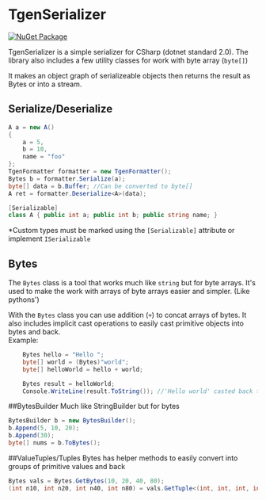 # TgenSerializer
[![NuGet Package][NuGet]][NuGet-url]

TgenSerializer is a simple serializer for CSharp (dotnet standard 2.0).
The library also includes a few utility classes for work with byte array (`byte[]`)

It makes an object graph of serializeable objects then returns the result as Bytes or into a stream.
## Serialize/Deserialize
```cs
A a = new A()
{
    a = 5,
    b = 10,
    name = "foo"
};
TgenFormatter formatter = new TgenFormatter();
Bytes b = formatter.Serialize(a);
byte[] data = b.Buffer; //Can be converted to byte[]
A ret = formatter.Deserialize<A>(data);

[Serializable]
class A { public int a; public int b; public string name; }
```
*Custom types must be marked using the `[Serializable]` attribute or implement `ISerializable`

## Bytes
The `Bytes` class is a tool that works much like `string` but for byte arrays.
It's used to make the work with arrays of byte arrays easier and simpler. (Like pythons')

With the `Bytes` class you can use addition (`+`) to concat arrays of bytes.
It also includes implicit cast operations to easily cast primitive objects into bytes and back.  
Example:
```cs
    Bytes hello = "Hello ";
    byte[] world = (Bytes)"world";
    byte[] helloWorld = hello + world;

    Bytes result = helloWorld;
    Console.WriteLine(result.ToString()); //'Hello world' casted back to string
```

##BytesBuilder
Much like StringBuilder but for bytes
```cs
BytesBuilder b = new BytesBuilder();
b.Append(5, 10, 20);
b.Append(30);
byte[] nums = b.ToBytes();
```

##ValueTuples/Tuples
Bytes has helper methods to easily convert into groups of primitive values and back
```cs
Bytes vals = Bytes.GetBytes(10, 20, 40, 80);
(int n10, int n20, int n40, int n80) = vals.GetTuple<(int, int, int, int)>();
```

[NuGet]: https://img.shields.io/nuget/v/TgenSerializer?color=blue
[NuGet-url]: https://www.nuget.org/packages/TgenSerializer

